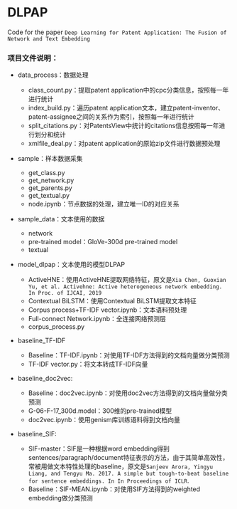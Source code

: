 # DLPAP
Code for the paper `Deep Learning for Patent Application: The Fusion of Network and Text Embedding`

### 项目文件说明：
- data_process：数据处理
   - class_count.py：提取patent application中的cpc分类信息，按照每一年进行统计
   - index_build.py：遍历patent application文本，建立patent-inventor、patent-assignee之间的关系作为索引，按照每一年进行统计
   - split_citations.py：对PatentsView中统计的citations信息按照每一年进行划分和统计
   - xmlfile_deal.py：对patent application的原始zip文件进行数据预处理

- sample：样本数据采集
  - get_class.py
  - get_network.py
  - get_parents.py
  - get_textual.py
  - node.ipynb：节点数据的处理，建立唯一ID的对应关系

- sample_data：文本使用的数据
  - network
  - pre-trained model：GloVe-300d pre-trained model
  - textual

- model_dlpap：文本使用的模型DLPAP
  - ActiveHNE：使用ActiveHNE提取网络特征，原文是`Xia Chen, Guoxian Yu, et al. Activehne: Active heterogeneous network embedding. In Proc. of IJCAI, 2019`
  - Contextual BiLSTM：使用Contextual BiLSTM提取文本特征
  - Corpus process+TF-IDF vector.ipynb：文本语料预处理
  - Full-connect Network.ipynb：全连接网络预测层
  - corpus_process.py

- baseline_TF-IDF
  - Baseline：TF-IDF.ipynb：对使用TF-IDF方法得到的文档向量做分类预测
  - TF-IDF vector.py：将文本转成TF-IDF向量

- baseline_doc2vec:
  - Baseline：doc2vec.ipynb：对使用doc2vec方法得到的文档向量做分类预测
  - G-06-F-17_300d.model：300维的pre-trained模型
  - doc2vec.ipynb：使用genism库训练语料得到文档向量

- baseline_SIF:
  - SIF-master：SIF是一种根据word embedding得到sentences/paragraph/document特征表示的方法，由于其简单高效性，常被用做文本特性处理的baseline，原文是`Sanjeev Arora, Yingyu Liang, and Tengyu Ma. 2017. A simple but tough-to-beat baseline for sentence embeddings. In In Proceedings of ICLR`.
  - Baseline：SIF-MEAN.ipynb：对使用SIF方法得到的weighted embedding做分类预测
